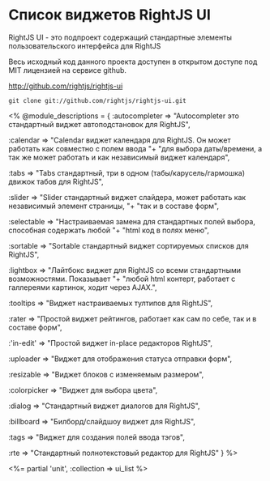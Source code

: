 # Список виджетов RightJS UI

RightJS UI - это подпроект содержащий стандартные элементы пользовательского интерфейса для RightJS

Весь исходный код данного проекта доступен в открытом доступе под MIT лицензией на сервисе github.

<http://github.com/rightjs/rightjs-ui>

`git clone git://github.com/rightjs/rightjs-ui.git`

<%
@module_descriptions = {
  :autocompleter => "Autocompleter это стандартный виджет автоподстановок для RightJS",

  :calendar      => "Calendar виджет календаря для RightJS. Он может работать как совместно с полем ввода "+
                    "для выбора даты/времени, а так же может работать и как независимый виджет календаря",

  :tabs          => "Tabs стандартный, три в одном (табы/карусель/гармошка) движок табов для RightJS",

  :slider        => "Slider стандартный виджет слайдера, может работать как независимый элемент страницы, "+
                    "так и в составе форм",

  :selectable    => "Настраиваемая замена для стандартных полей выбора, способная содержать любой "+
                    "html код в полях меню",

  :sortable      => "Sortable стандартный виджет сортируемых списков для RightJS",

  :lightbox      => "Лайтбокс виджет для RightJS со всеми стандартными возможностями. Показывает "+
                    "любой html контерт, работает с галлереями картинок, ходит через AJAX.",

  :tooltips      => "Виджет настраиваемых тултипов для RightJS",

  :rater         => "Простой виджет рейтингов, работает как сам по себе, так и в составе форм",

  :'in-edit'     => "Простой виджет in-place редакторов RightJS",

  :uploader      => "Виджет для отображения статуса отправки форм",

  :resizable     => "Виджет блоков с изменяемым размером",

  :colorpicker   => "Виджет для выбора цвета",

  :dialog        => "Стандартный виджет диалогов для RightJS",

  :billboard     => "Билборд/слайдшоу виджет для RightJS",

  :tags          => "Виджет для создания полей ввода тэгов",

  :rte           => "Стандартный полнотекстовый редактор для RightJS"
}
%>

<%= partial 'unit', :collection => ui_list %>
